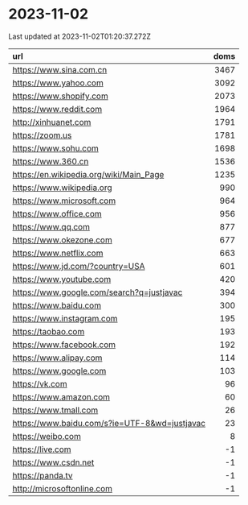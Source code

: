 # 2023-11-02

<!-- BEGIN -->
Last updated at 2023-11-02T01:20:37.272Z

url | doms
:- | -:
https://www.sina.com.cn | 3467
https://www.yahoo.com | 3092
https://www.shopify.com | 2073
https://www.reddit.com | 1964
http://xinhuanet.com | 1791
https://zoom.us | 1781
https://www.sohu.com | 1698
https://www.360.cn | 1536
https://en.wikipedia.org/wiki/Main_Page | 1235
https://www.wikipedia.org | 990
https://www.microsoft.com | 964
https://www.office.com | 956
https://www.qq.com | 877
https://www.okezone.com | 677
https://www.netflix.com | 663
https://www.jd.com/?country=USA | 601
https://www.youtube.com | 420
https://www.google.com/search?q=justjavac | 394
https://www.baidu.com | 300
https://www.instagram.com | 195
https://taobao.com | 193
https://www.facebook.com | 192
https://www.alipay.com | 114
https://www.google.com | 103
https://vk.com | 96
https://www.amazon.com | 60
https://www.tmall.com | 26
https://www.baidu.com/s?ie=UTF-8&wd=justjavac | 23
https://weibo.com | 8
https://live.com | -1
https://www.csdn.net | -1
https://panda.tv | -1
http://microsoftonline.com | -1
<!-- END -->
